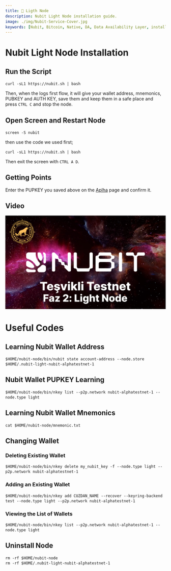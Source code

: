 ```yaml
---
title: 💾 Ligth Node
description: Nubit Light Node installation guide.
image: ./img/Nubit-Service-Cover.jpg
keywords: [Nubit, Bitcoin, Native, DA, Data Availability Layer, installation]
---
```


# Nubit Light Node Installation 

## Run the Script
```shell
curl -sL1 https://nubit.sh | bash
```

Then, when the logs first flow, it will give your wallet address, mnemonics, PUBKEY and AUTH KEY, save them and keep them in a safe place and press `CTRL C` and stop the node.

## Open Screen and Restart Node
```shell
screen -S nubit
```

then use the code we used first;
```shell
curl -sL1 https://nubit.sh | bash
```

Then exit the screen with `CTRL A D`.

## Getting Points

Enter the PUPKEY you saved above on the [Aplha](https://alpha.nubit.org/) page and confirm it.

## Video

[![Watch the video](../../../i18n/tr/docusaurus-plugin-content-docs/current/Testnet/nubit/img/video-2.jpg)](https://youtu.be/krM2OlWnurQ)

# Useful Codes

## Learning Nubit Wallet Address
```shell
$HOME/nubit-node/bin/nubit state account-address --node.store $HOME/.nubit-light-nubit-alphatestnet-1
```

## Nubit Wallet PUPKEY Learning
```shell
$HOME/nubit-node/bin/nkey list --p2p.network nubit-alphatestnet-1 --node.type light
```

## Learning Nubit Wallet Mnemonics
```shell
cat $HOME/nubit-node/mnemonic.txt
```

## Changing Wallet
### Deleting Existing Wallet

```shell
$HOME/nubit-node/bin/nkey delete my_nubit_key -f --node.type light --p2p.network nubit-alphatestnet-1
```

### Adding an Existing Wallet
```shell
$HOME/nubit-node/bin/nkey add CUZDAN_NAME --recover --keyring-backend test --node.type light --p2p.network nubit-alphatestnet-1
```

### Viewing the List of Wallets
```shell
$HOME/nubit-node/bin/nkey list --p2p.network nubit-alphatestnet-1 --node.type light
```

## Uninstall Node
```shell
rm -rf $HOME/nubit-node
rm -rf $HOME/.nubit-light-nubit-alphatestnet-1
```
